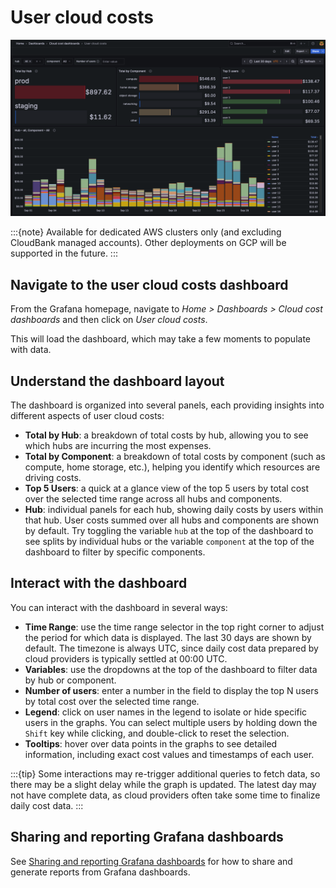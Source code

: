 # User cloud costs

![Grafana dashboard with multiple panels showing stacked bar charts of user cloud costs over time.](https://raw.githubusercontent.com/2i2c-org/jupyterhub-cost-monitoring/refs/heads/main/images/dashboard.png)

:::{note}
Available for dedicated AWS clusters only (and excluding CloudBank managed accounts). Other deployments on GCP will be supported in the future.
:::

## Navigate to the user cloud costs dashboard

From the Grafana homepage, navigate to *Home > Dashboards > Cloud cost dashboards* and then click on *User cloud costs*.

This will load the dashboard, which may take a few moments to populate with data.

## Understand the dashboard layout

The dashboard is organized into several panels, each providing insights into different aspects of user cloud costs:

- **Total by Hub**: a breakdown of total costs by hub, allowing you to see which hubs are incurring the most expenses.
- **Total by Component**: a breakdown of total costs by component (such as compute, home storage, etc.), helping you identify which resources are driving costs.
- **Top 5 Users**: a quick at a glance view of the top 5 users by total cost over the selected time range across all hubs and components.
- **Hub**: individual panels for each hub, showing daily costs by users within that hub. User costs summed over all hubs and components are shown by default. Try toggling the variable `hub` at the top of the dashboard to see splits by individual hubs or the variable `component` at the top of the dashboard to filter by specific components.

## Interact with the dashboard

You can interact with the dashboard in several ways:

- **Time Range**: use the time range selector in the top right corner to adjust the period for which data is displayed. The last 30 days are shown by default. The timezone is always UTC, since daily cost data prepared by cloud providers is typically settled at 00:00 UTC.
- **Variables**: use the dropdowns at the top of the dashboard to filter data by hub or component.
- **Number of users**: enter a number in the field to display the top N users by total cost over the selected time range.
- **Legend**: click on user names in the legend to isolate or hide specific users in the graphs. You can select multiple users by holding down the `Shift` key while clicking, and double-click to reset the selection.
- **Tooltips**: hover over data points in the graphs to see detailed information, including exact cost values and timestamps of each user.

:::{tip}
Some interactions may re-trigger additional queries to fetch data, so there may be a slight delay while the graph is updated. The latest day may not have complete data, as cloud providers often take some time to finalize daily cost data.
:::

## Sharing and reporting Grafana dashboards

See [Sharing and reporting Grafana dashboards](./reporting.md) for how to share and generate reports from Grafana dashboards.
